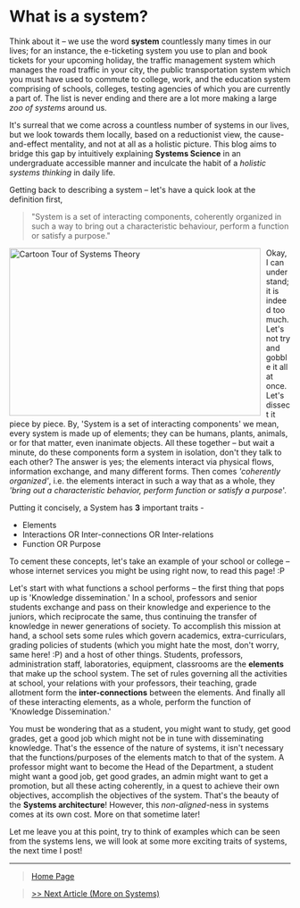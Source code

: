 # What is a system?

Think about it – we use the word **system** countlessly many times in our lives; for an instance, the e-ticketing system you use to plan and book tickets for your upcoming holiday, the traffic management system which manages the road traffic in your city, the public transportation system which you must have used to commute to college, work, and the education system comprising of schools, colleges, testing agencies of which you are currently a part of. The list is never ending and there are a lot more making a large *zoo of systems* around us. 

It's surreal that we come across a countless number of systems in our lives, but we look towards them locally, based on a reductionist view, the cause-and-effect mentality, and not at all as a holistic picture. This blog aims to bridge this gap by intuitively explaining **Systems Science** in an undergraduate accessible manner and inculcate the habit of a *holistic systems thinking* in daily life. 

Getting back to describing a system – let's have a quick look at the definition first, 
> "System is a set of interacting components, coherently organized in such a way to bring out a characteristic behaviour, perform a function or satisfy a purpose."

<img src="https://s3.amazonaws.com/lowres.cartoonstock.com/computers-check_up-check_up-system_wide_information_system-systems-back_up-bmm0271_low.jpg" height=300 width=450
     alt="Cartoon Tour of Systems Theory"
     style="float: left; vertical-align:center; margin-right: 10px;"/>

Okay, I can understand; it is indeed too much. Let's not try and gobble it all at once. Let's dissect it piece by piece. By, 'System is a set of interacting components' we mean, every system is made up of elements; they can be humans, plants, animals, or for that matter, even inanimate objects. All these together – but wait a minute, do these components form a system in isolation, don't they talk to each other? The answer is yes; the elements interact via physical flows, information exchange, and many different forms. Then comes *'coherently organized'*, i.e. the elements interact in such a way that as a whole, they *'bring out a characteristic behavior, perform function or satisfy a purpose*'.

Putting it concisely, a System has **3** important traits -
- Elements
- Interactions OR Inter-connections OR Inter-relations
- Function OR Purpose

To cement these concepts, let's take an example of your school or college – whose internet services you might be using right now, to read this page! :P

Let's start with what functions a school performs – the first thing that pops up is 'Knowledge dissemination.' In a school, professors and senior students exchange and pass on their knowledge and experience to the juniors, which reciprocate the same, thus continuing the transfer of knowledge in newer generations of society. To accomplish this mission at hand, a school sets some rules which govern academics, extra-curriculars, grading policies of students (which you might hate the most, don't worry, same here! :P) and a host of other things. Students, professors, administration staff, laboratories, equipment, classrooms are the **elements** that make up the school system. The set of rules governing all the activities at school, your relations with your professors, their teaching, grade allotment form the **inter-connections** between the elements. And finally all of these interacting elements, as a whole, perform the function of 'Knowledge Dissemination.'

You must be wondering that as a student, you might want to study, get good grades, get a good job which might not be in tune with disseminating knowledge. That's the essence of the nature of systems, it isn't necessary that the functions/purposes of the elements match to that of the system. A professor might want to become the Head of the Department, a student might want a good job, get good grades, an admin might want to get a promotion, but all these acting coherently, in a quest to achieve their own objectives, accomplish the objectives of the system. That's the beauty of the **Systems architecture**! However, this *non-aligned*-ness in systems comes at its own cost. More on that sometime later!

Let me leave you at this point, try to think of examples which can be seen from the systems lens, we will look at some more exciting traits of systems, the next time I post!

---
> [Home Page](https://sohamphanseiitb.github.io/Think-in-Systems/index.html)                                                

> [>> Next Article (More on Systems)](https://sohamphanseiitb.github.io/Think-in-Systems/Systems_Theory/more_on_systems.html)
